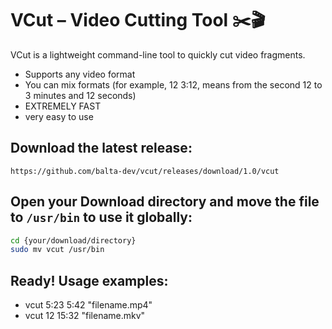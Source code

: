 # VCut – Video Cutting Tool ✂️🎬

VCut is a lightweight command-line tool to quickly cut video fragments.
* Supports any video format
* You can mix formats (for example, 12 3:12, means from the second 12 to 3 minutes and 12 seconds)
* EXTREMELY FAST
* very easy to use

## Download the latest release:
``` https://github.com/balta-dev/vcut/releases/download/1.0/vcut ```

## Open your Download directory and move the file to ```/usr/bin``` to use it globally:
```bash
cd {your/download/directory}
sudo mv vcut /usr/bin 
```

## Ready! Usage examples:
* vcut 5:23 5:42 "filename.mp4"
* vcut 12 15:32 "filename.mkv"

